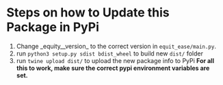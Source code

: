 # Steps on how to Update this Package in PyPi

1. Change \_equity__version\_ to the correct version in `equit_ease/main.py`.
2. run `python3 setup.py sdist bdist_wheel` to build new `dist/` folder
3. run `twine upload dist/` to upload the new package info to PyPi
**For all this to work, make sure the correct pypi environment variables are set.**